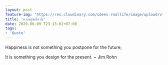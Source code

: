 ```yaml
---
layout: post
feature-img: "https://res.cloudinary.com/sdees-reallife/image/upload/v1555658919/sample_feature_img.png"
title: 'ความสุขเดี๋ยวนี้'
date: 2020-06-09 T23:15:02+07:00
tags:
- 'Quote'
---
```

Happiness is not something you postpone for the future;

<i class="fa fa-child" style="color:plum"></i>

It is something you design for the present. ~ Jim Rohn
